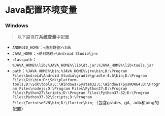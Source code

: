 # Java配置环境变量

### Windows

> 以下路径在**系统变量**中配置

* `ANDROID_HOME`：`<绝对路径>\Sdk`
* `JAVA_HOME`：`<绝对路径>\Android Studio\jre`
* `classpath`：`%JAVA_HOME%\lib;%JAVA_HOME%\lib\dt.jar;%JAVA_HOME%\lib\tools.jar`
* `path`：`%JAVA_HOME%\bin;%JAVA_HOME%\jre\bin;D:\Program Files\Android\Android Studio\gradle\gradle-4.6\bin;D:\Program Files\Git\bin;D:\Sdk\platform-tools;D:\Sdk\tools;C:\Windows\System32;C:\Windows\SysWOW64;D:\Program Files\nodejs;D:\Program Files\Python27;D:\Program Files\Python27\Scripts;D:\Program Files\Python37-32;D:\Program Files\Python37-32\Scripts;D:\Program Files\TortoiseSVN\bin;D:\flutter\bin;`（包含gradle、git、adb和ping的配置）